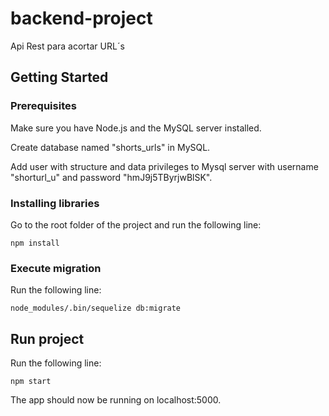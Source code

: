 # backend-project
Api Rest para acortar URL´s

## Getting Started

### Prerequisites

Make sure you have Node.js and the MySQL server installed.

Create database named "shorts_urls" in MySQL.

Add user with structure and data privileges to Mysql server with username "shorturl_u" and password "hmJ9j5TByrjwBlSK".

### Installing libraries

Go to the root folder of the project and run the following line:

```
npm install
```

### Execute migration

Run the following line:

```
node_modules/.bin/sequelize db:migrate
```

## Run project

Run the following line:

```
npm start
```

The app should now be running on localhost:5000.
